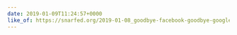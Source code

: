 ```yaml
---
date: 2019-01-09T11:24:57+0000
like_of: https://snarfed.org/2019-01-08_goodbye-facebook-goodbye-google
---
```

